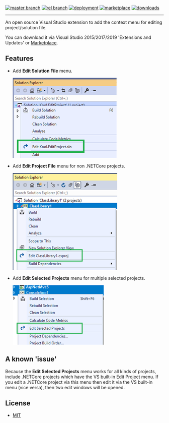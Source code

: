 [![master branch](https://img.shields.io/azure-devops/build/heku/18bbd6e7-59f0-4bc9-a26a-1c9049793678/12/master?label=master)](https://dev.azure.com/heku/Kool.EditProject/_build/latest?definitionId=12&branchName=master)
[![rel branch](https://img.shields.io/azure-devops/build/heku/18bbd6e7-59f0-4bc9-a26a-1c9049793678/12/rel?label=rel)](https://dev.azure.com/heku/Kool.EditProject/_build/latest?definitionId=12&branchName=rel)
[![deployment](https://vsrm.dev.azure.com/heku/_apis/public/Release/badge/18bbd6e7-59f0-4bc9-a26a-1c9049793678/1/2)](https://dev.azure.com/heku/Kool.EditProject/_dashboards/dashboard/b9294e57-7c09-45ee-9318-c4498b99c1c7)
[![marketplace](https://img.shields.io/visual-studio-marketplace/v/heku.editproject.svg?label=Marketplace)](https://marketplace.visualstudio.com/items?itemName=heku.EditProject)
[![downloads](https://img.shields.io/visual-studio-marketplace/d/heku.editproject.svg?label=Downloads)](https://marketplace.visualstudio.com/items?itemName=heku.EditProject)

--------

An open source Visual Studio extension to add the context menu for editing project/solution file.

You can download it via Visual Studio 2015/2017/2019 'Extensions and Updates' or [Marketplace](https://marketplace.visualstudio.com/items?itemName=heku.EditProject).


## Features
- Add **Edit Solution File** menu.

    ![Edit Solution Screenshot](Screenshots/Solution.png)
- Add **Edit Project File** menu for non .NETCore projects.

    ![Edit Single Project Screenshot](Screenshots/SingleProject.png)
- Add **Edit Selected Projects** menu for multiple selected projects.
  
    ![Edit Multiple Projects Screenshot](Screenshots/MultipleProjects.png)

## A known 'issue'
Because the **Edit Selected Projects** menu works for all kinds of projects, include .NETCore projects which have the VS built-in Edit Project menu.
If you edit a .NETCore project via this menu then edit it via the VS built-in menu (vice versa), then two edit windows will be opened.

## License
- [MIT](LICENSE)